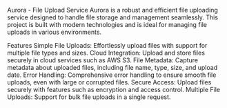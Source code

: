 Aurora - File Upload Service
Aurora is a robust and efficient file uploading service designed to handle file storage and management seamlessly. This project is built with modern technologies and is ideal for managing file uploads in various environments.

Features
Simple File Uploads: Effortlessly upload files with support for multiple file types and sizes.
Cloud Integration: Upload and store files securely in cloud services such as AWS S3.
File Metadata: Capture metadata about uploaded files, including file name, type, size, and upload date.
Error Handling: Comprehensive error handling to ensure smooth file uploads, even with large or corrupted files.
Secure Access: Upload files securely with features such as encryption and access control.
Multiple File Uploads: Support for bulk file uploads in a single request.
